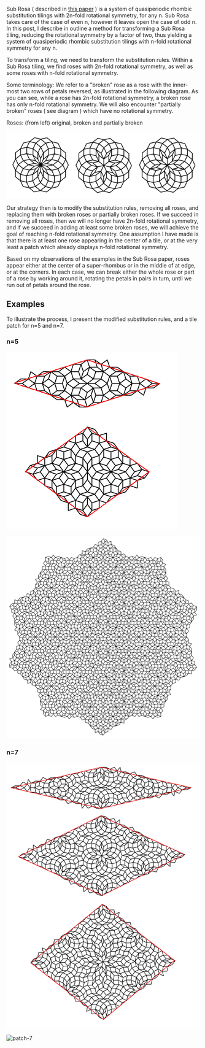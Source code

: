 Sub Rosa ( described in [this paper](https://arxiv.org/pdf/1512.01402) ) is a system of quasiperiodic rhombic substitution tilings with 2n-fold rotational symmetry, for any n. Sub Rosa takes care of the case of even n, however it leaves open the case of odd n. In this post, I describe in outline a method for transforming a Sub Rosa tiling, reducing the rotational symmetry by a factor of two, thus yielding a system of quasiperiodic rhombic substitution tilings with n-fold rotational symmetry for any n.

To transform a tiling, we need to transform the substitution rules. Within a Sub Rosa tiling, we find roses with 2n-fold rotational symmetry, as well as some roses with n-fold rotational symmetry.

Some terminology: We refer to a "broken" rose as a rose with the inner-most two rows of petals reversed, as illustrated in the following diagram. As you can see, while a rose has 2n-fold rotational symmetry, a broken rose has only n-fold rotational symmetry. We will also encounter "partially broken" roses ( see diagram ) which have no rotational symmetry.

Roses: (from left) original, broken and partially broken

![roses-7](/assets/images/2024-12-16/roses-7.png "roses-7") 

Our strategy then is to modify the substitution rules, removing all roses, and replacing them with broken roses or partially broken roses. If we succeed in removing all roses, then we will no longer have 2n-fold rotational symmetry, and if we succeed in adding at least some broken roses, we will achieve the goal of reaching n-fold rotational symmetry. One assumption I have made is that there is at least one rose appearing in the center of a tile, or at the very least a patch which already displays n-fold rotational symmetry.

Based on my observations of the examples in the Sub Rosa paper, roses appear either at the center of a super-rhombus or in the middle of at edge, or at the corners. In each case, we can break either the whole rose or part of a rose by working around it, rotating the petals in pairs in turn, until we run out of petals around the rose.

## Examples

To illustrate the process, I present the modified substitution rules, and a tile patch for n=5 and n=7.

### n=5

![rules-5](/assets/images/2024-12-16/rules-5.png "rules-5") 

![patch-5](/assets/images/2024-12-16/patch-5.png "patch-5") 

### n=7

![rules-7](/assets/images/2024-12-16/rules-7.png "rules-7") 

![patch-7](/assets/images/2024-12-16/patch-7.png "patch-7") 

